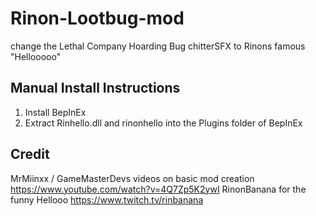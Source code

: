 # Rinon-Lootbug-mod
change the Lethal Company Hoarding Bug chitterSFX to Rinons famous "Hellooooo"

## Manual Install Instructions
1. Install BepInEx
2. Extract Rinhello.dll and rinonhello into the Plugins folder of BepInEx

## Credit
MrMiinxx / GameMasterDevs videos on basic mod creation https://www.youtube.com/watch?v=4Q7Zp5K2ywI
RinonBanana for the funny Hellooo https://www.twitch.tv/rinbanana
